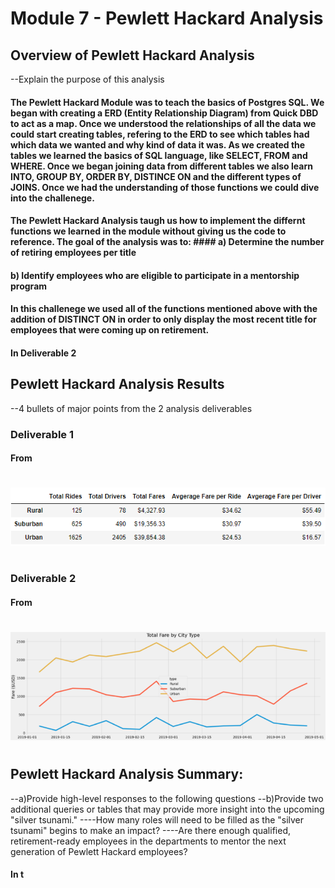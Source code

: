 # Module 7 - Pewlett Hackard Analysis

## Overview of Pewlett Hackard Analysis
--Explain the purpose of this analysis


#### The Pewlett Hackard Module was to teach the basics of Postgres SQL. We began with creating a ERD (Entity Relationship Diagram) from Quick DBD to act as a map. Once we understood the relationships of all the data we could start creating tables, refering to the ERD to see which tables had which data we wanted and why kind of data it was. As we created the tables we learned the basics of SQL language, like SELECT, FROM and WHERE. Once we began joining data from different tables we also learn INTO, GROUP BY, ORDER BY, DISTINCE ON and the different types of JOINS. Once we had the understanding of those functions we could dive into the challenege.

#### The Pewlett Hackard Analysis taugh us how to implement the differnt functions we learned in the module without giving us the code to reference. The goal of the analysis was to: #### a) Determine the number of retiring employees per title
#### b) Identify employees who are eligible to participate in a mentorship program
#### In this challenege we used all of the functions mentioned above with the addition of DISTINCT ON in order to only display the most recent title for employees that were coming up on retirement.

#### In Deliverable 2 

## Pewlett Hackard Analysis Results
--4 bullets of major points from the 2 analysis deliverables 

### Deliverable 1
#### From 
#
![stacked_launch_outcomes](https://github.com/charlieburd/PyBer_Analysis/blob/main/analysis/pyber_summary_df.png)
#

### Deliverable 2
#### From  
#
![stacked_launch_outcomes](https://github.com/charlieburd/PyBer_Analysis/blob/main/analysis/weekly_fare_df.png)
#


## Pewlett Hackard Analysis Summary:
--a)Provide high-level responses to the following questions
--b)Provide two additional queries or tables that may provide more insight into the upcoming "silver tsunami."
----How many roles will need to be filled as the "silver tsunami" begins to make an impact?
----Are there enough qualified, retirement-ready employees in the departments to mentor the next generation of Pewlett Hackard employees?
#### In t
